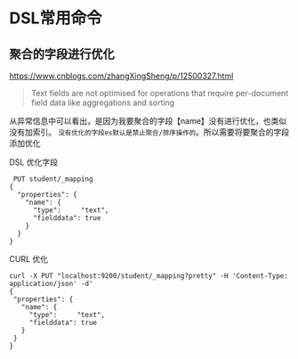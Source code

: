 
# DSL常用命令

## 聚合的字段进行优化

<https://www.cnblogs.com/zhangXingSheng/p/12500327.html>

> Text fields are not optimised for operations that require per-document field data like aggregations and sorting

从异常信息中可以看出，是因为我要聚合的字段【name】没有进行优化，也类似没有加索引。
`没有优化的字段es默认是禁止聚合/排序操作的`。所以需要将要聚合的字段添加优化

DSL 优化字段

```es
 PUT student/_mapping
{
  "properties": {
    "name": { 
      "type":     "text",
      "fielddata": true
    }
  }
}
```

CURL 优化
 ```
curl -X PUT "localhost:9200/student/_mapping?pretty" -H 'Content-Type: application/json' -d'
{
  "properties": {
    "name": { 
      "type":     "text",
      "fielddata": true
    }
  }
}
```
